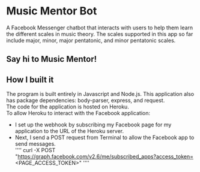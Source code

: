 # Music Mentor Bot

A Facebook Messenger chatbot that interacts with users to help them learn the different scales in music theory. The scales supported in this app so far include major, minor, major pentatonic, and minor pentatonic scales.

## Say hi to Music Mentor!


## How I built it
The program is built entirely in Javascript and Node.js. This application also has package dependencies: body-parser, express, and request.    
The code for the application is hosted on Heroku.    
To allow Heroku to interact with the Facebook application:   
* I set up the webhook by subscribing my Facebook page for my application to the URL of the Heroku server.
* Next, I send a POST request from Terminal to allow the Facebook app to send messages.    
''''
curl -X POST "https://graph.facebook.com/v2.6/me/subscribed_apps?access_token=<PAGE_ACCESS_TOKEN>"
''''
